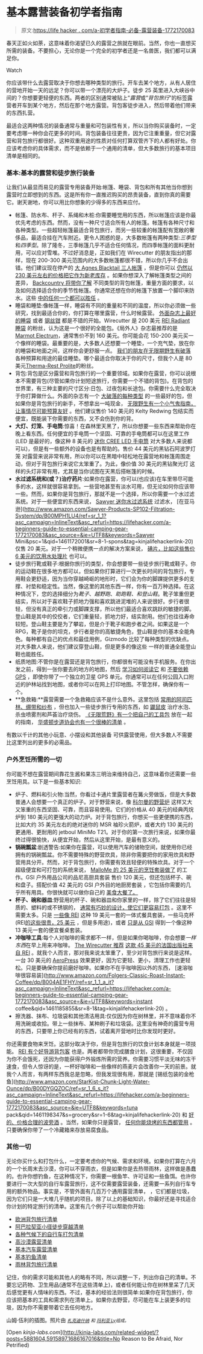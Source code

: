 # 基本露营装备初学者指南

> 原文:[https://life hacker . com/a-初学者指南-必备-露营装备-1772170083](https://lifehacker.com/a-beginners-guide-to-essential-camping-gear-1772170083)

春天正如火如荼，这意味着你渴望已久的露营之旅就在眼前。当然，你也一直想买所需的装备。不要担心，无论你是一个完全的初学者还是一名兽医，我们都可以满足你。

Watch

你应该带什么去露营取决于你想去哪种类型的旅行。开车去某个地方，从有人居住的营地开始一天的远足？你可以带一个漂亮的大炉子。徒步 25 英里进入大峡谷中间的？你想要更轻便的东西。两者的区别通常被贴上“*露营*或“*背包旅行*”的标签露营者开车到某个地方，然后在那个地方露营。背包客徒步进入，然后带着他们带来的东西扎营。

最适合这两种情况的装备通常与重量和可包装性有关，所以当你购买装备时，一定要考虑哪一种你会花更多的时间。背包装备往往更贵，因为它注重重量，但它对露营和背包旅行都很好。这种双重用途的性质对任何打算双管齐下的人都有好处。你应该考虑你的具体需求，而不是依赖于一个通用的清单，但大多数旅行的基本项目清单是相同的。

### 基本:基本的露营和徒步旅行装备

让我们从最显而易见的露营专用装备开始:帐篷、睡袋、背包和所有其他当你想到露营时立即想到的东西。这是所有你一直推迟购买的昂贵装备，直到你真的需要它。谢天谢地，你可以用比你想象的少得多的东西来应付。

*   帐篷、防水布、杆子、系绳和木桩:你需要睡觉用的东西，所以帐篷应该是你最优先考虑的东西。然而，没有一种尺寸适合所有人的帐篷。帐篷有各种尺寸和各种类型。一些超轻帐篷最适合背包旅行，而另一些较重的帐篷配有宽敞的奢侈品，最适合挂在汽车附近。更令人困惑的是，大多数帐篷有两种类型:*三季型*和*四季型*。除了隆冬，三季帐篷几乎不适合任何情况，而四季帐篷的面料更耐用，可以应对雪堆。不过好消息是，正如我们在 Wirecutter 的朋友指出的那样，现在 200-300 美元范围内的大多数帐篷都很不错，所以你几乎不会出错。他们建议现在停产的 [大 Agnes Blacktail 三人帐篷](http://www.amazon.com/gp/product/B00M3PRGNE?asc_campaign=InlineText&asc_refurl=https://lifehacker.com/a-beginners-guide-to-essential-camping-gear-1772170083&asc_source=&tag=kinjalifehackerlink-20) ，但是你可以 [仍然以 230 美元左右的价格把它作为新老库存](http://www.amazon.com/gp/offer-listing/B00M3PRGNE/ref=dp_olp_all_mbc?asc_campaign=InlineText&asc_refurl=https://lifehacker.com/a-beginners-guide-to-essential-camping-gear-1772170083&asc_source=&condition=all&ie=UTF8&tag=kinjalifehackerlink-20) 。如果你想深入了解帐篷类型之间的差异， [Backcountry 将带你了解](http://www.backcountry.com/explore/how-to-choose-a-backpacking-tent) 不同类型的背包帐篷，重量方面的要求，以及如何选择适合你的季节性帐篷。你通常还想在你的帐篷下放置一个脚印来防水。这些 [中的任何一个都可以胜任](https://www.rei.com/c/tent-footprints) 。
*   睡袋和睡垫:像帐篷一样，睡袋有不同的重量和不同的温度，所以你必须做一些研究，找到最适合你的，你打算在哪里露营，什么时候露营。 [外面杂志上最好的睡袋](http://www.outsideonline.com/1974956/best-sleeping-bags-2015) 或者 [钢丝钳](http://thewirecutter.com/reviews/best-sleeping-bags/) 都是不错的开始。Wirecutter 是 200 美元 [REI Radiant 睡袋](https://www.rei.com/product/862474/rei-radiant-sleeping-bag?cm_mmc=aff_AL-_-148854-_-184698-_-NA&avad=184698_fb1e5549&url=http%3A%2F%2Fwww.rei.com%2Fproduct%2F862474%2Frei-radiant-sleeping-bag%3Fcm_mmc%3Daff_AL-_-148854-_-184698-_-NA%26avad%3D184698_fb1e5549&avad=184698_fb1e5549) 的粉丝，认为这是一个很好的全能包。《局外人》杂志最推荐的是[Marmot Electrum](https://marmot.com/products/details/electrum)，通常售价不到 160 美元。你可能会花 150-200 美元买一个像样的睡袋。最重要的是，大多数人还想要一个睡垫，一个充气垫，放在你的睡袋和地面之间，这样你会更舒服一点。 [我们的朋友在无限期野生有破落](http://indefinitelywild.gizmodo.com/the-best-outdoor-sleeping-pads-for-every-camper-1659697249) 各种预算和用途的最佳睡垫。哪个最适合你取决于你的尺寸，但我个人是 80 美元[Therma-Rest Prolite](https://www.rei.com/product/829820/therm-a-rest-prolite-sleeping-pad)的粉丝。
*   背包:背包是区分露营和背包旅行的一个重要领域。如果你在露营，你可以说根本不需要背包(尽管如果你计划短途旅行，你需要一个不错的背包)。在背包的世界里，有三种主要的尺寸区分:日包、过夜包和长途包。你需要什么完全取决于你打算做什么。外面的杂志有一个 [大破落的每种类型](http://www.outsideonline.com/1974976/best-packs-2015) 的一些最好的包，但如果你是背包旅行的新手，不想拿出一吨现金， [无限野生有一个小气鬼指南，让事情尽可能预算友好](http://indefinitelywild.gizmodo.com/a-basic-guide-to-cheap-outdoors-gear-for-broke-adventur-1682102787) 。他们建议售价 140 美元的 Kelty Redwing 包结实而便宜，既能装下你需要的东西，又不会伤到你的背。
*   **大灯、灯笼、手电筒**:惊喜！在森林里天黑了，所以你想要一些东西来帮助你在晚上看东西。任何便宜的手电筒一个坚固、可靠的手电筒都可以在这里工作(LED 是最好的，像这种 8 美元的 [迷你 CREE LED 手电筒](http://www.amazon.com/Adjustable-Flashlight-Batteries-Included-Flashlights/dp/B005FEGYCO/ref=sr_1_1?asc_campaign=InlineText&asc_refurl=https://lifehacker.com/a-beginners-guide-to-essential-camping-gear-1772170083&asc_source=&ie=UTF8&qid=1461196656&s=hardware&sr=1-1&tag=kinjalifehackerlink-20) 对大多数人来说都可以)，但是有一些额外的设备也是有帮助的。售价 44 美元的黑钻石阿波罗灯笼 对露营来说非常有用，所以你可以在黑暗中轻松地在露营地和帐篷周围走动，但对于背包旅行来说它太笨重了。为此，像价值 30 美元的黑钻聚光灯 这样的头灯非常有用，尤其是当你试图在天黑后搭帐篷的时候。
*   **水过滤系统和(或？)治疗药片**:如果你在露营，你可以(也应该)在车里带尽可能多的水，这样就很容易拿到。一些营地甚至有淡水可用，但无论如何你应该带一些。然而，如果你是背包旅行，那就不是一个选择，所以你需要一个水过滤系统。对于一些便宜的东西来说， [Sawyer 迷你水过滤系统](https://sawyer.com/products/sawyer-mini-filter/) 过滤水， [在亚马逊](http://www.amazon.com/Sawyer-Products-SP102-Filtration-System/dp/B00MPH1LU4/ref=sr_1_1?asc_campaign=InlineText&asc_refurl=https://lifehacker.com/a-beginners-guide-to-essential-camping-gear-1772170083&asc_source=&ie=UTF8&keywords=Sawyer Mini&psc=1&qid=1461172001&sr=8-1-spons&tag=kinjalifehackerlink-20) 仅售 20 美元。对于一个稍微便携一点的解决方案来说， [碘片，比如这些售价 6 美元的饮用水处理片](http://www.amazon.com/Potable-Aqua-Water-Treatment-Tablets/dp/B00F5FTG6Y?asc_campaign=InlineText&asc_refurl=https://lifehacker.com/a-beginners-guide-to-essential-camping-gear-1772170083&asc_source=&tag=kinjalifehackerlink-20) 也可以。
*   徒步旅行靴或鞋子:根据你旅行的类型，你会想要带一些徒步旅行靴或鞋子。你的运动鞋在很多地方都可以，但如果你打算进行一次更长时间的背包旅行，专用鞋会更舒适，因为当你穿越崎岖的地形时，它们会为你的脚踝提供更多的支撑、衬垫和稳定性。当然，像这里的其他东西一样，你有一百万种选择。在这种情况下，您的选择细分为*靴子*、*越野跑*、*助跑鞋、*和*登山鞋*。靴子笨重但更结实，所以对于喜欢鞋子抓地力强和喜欢跳进泥堆的人来说很好。步行者很轻，但没有真正的牵引力或脚踝支撑，所以他们最适合喜欢跳跃的敏捷的脚。登山鞋是其中的佼佼者，它们重量轻，抓地力好，结实耐用。他们也往往寿命较短。登山鞋主要是为了攀岩，但是介于靴子和跑步者之间。如果这是一个 RPG，靴子是你的坦克，步行者是你的高敏捷角色，登山鞋是你的基本全能角色。每种都有自己的优点和最佳用例，Gizmodo 比较了每种类型的优缺点。对大多数人来说，他们建议穿登山鞋，但是更多的像这些 一样的普通全能登山鞋也能胜任。
*   纸质地图:不管你是在露营还是背包旅行，你都很有可能没有手机服务。在你出发之前，得到一张你要去的地方的地图，然后 [学习如何阅读它](http://lifehacker.com/how-to-find-your-way-without-a-smartphone-or-gps-1521460896) 和 [不要依赖 GPS](http://lifehacker.com/boost-your-map-skills-for-when-gps-fails-you-5332226) ，即使你带了一个独立的卫星 GPS 单元。你通常可以在任何公园入口附近的护林站找到地图，或者你可以在网上打印地图。不管怎样，确保你有一个。
*   **急救箱:**露营需要一个急救箱应该不是什么意外。这里包括 [常用的阿司匹林、绷带和纱布](https://lifehacker.com/9-kits-you-should-have-in-your-home-to-prepare-you-for-5941374) ，但也加入一些徒步旅行专用的东西，如 [鼹鼠皮](http://www.amazon.com/Dr-Scholls-Moleskin-Padding-Count/dp/B007W9MGLI/ref=sr_1_1_a_it?asc_campaign=InlineText&asc_refurl=https://lifehacker.com/a-beginners-guide-to-essential-camping-gear-1772170083&asc_source=&ie=UTF8&keywords=moleskin&qid=1461173362&sr=8-1&tag=kinjalifehackerlink-20) 治疗水泡、杀虫喷雾剂和芦荟治疗烧伤。 [《无限荒野》有一个把自己的工具包](http://indefinitelywild.gizmodo.com/build-your-own-first-aid-kit-it-might-save-your-life-1579645900) 放在一起的指南， [华盛顿步道协会也有一个很棒的清单](http://www.wta.org/hiking-info/basics/like-your-life-depends-on-it-building-your-first-aid-kit) 。

有数以千计的其他小玩意、小摆设和其他装备 可供露营使用，但大多数人不需要比这里列出的更多的必需品。

### 户外烹饪所需的一切

你可能不想在露营期间靠花生酱和果冻三明治来维持自己，这意味着你还需要一些烹饪用具。以下是一些基本知识:

*   炉子、燃料和引火物:当然，你看过卡通片里露营者在篝火旁做饭，但是大多数普通人会想要一个真正的炉子。对于野营来说，像 [科尔曼的野营炉](https://www.coleman.com/coleman-stovesandgrills-stoves/) 这样又大又笨重的东西坚固、可靠，而且容易使用。它们的价格从 40 美元的经典丙烷炉到 180 美元的更强大的动力炉。对于背包旅行，你想买一些更便携的东西，比如大约 35 美元左右的绝对迷你的 MSR 袖珍火箭炉，或者大约 130 美元的更通用、更耐用的 jetboul MiniMo T21。对于你的第一次旅行来说，如果你最终过得很愉快，从便宜开始，然后从这里开始，是最有意义的。
*   **锅碗瓢盆**:剧透警告:如果你在露营，可以使用汽车的储物空间，就使用你已经拥有的锅碗瓢盆。你不需要特殊的野营炊具，除非你需要把你的家用炊具和野营用具分开。然而，对于背包旅行，你需要有效且轻便的特殊炊具。对于一个超级便宜和可打包的系统来说， [MalloMe 的 25 美元的烹饪套装做了](http://www.amazon.com/Cookware-Backpacking-Outdoors-Equipment-Lightweight/dp/B01743BX1A/ref=sr_1_1?asc_campaign=InlineText&asc_refurl=https://lifehacker.com/a-beginners-guide-to-essential-camping-gear-1772170083&asc_source=&ie=UTF8&qid=1461177515&refinements=p_n_feature_keywords_browse-bin:4807244011&s=outdoor-recreation&sr=1-1&tag=kinjalifehackerlink-20) 的工作。GSI 户外用品公司的品尼高厨具套装 售价 120 美元，但还包括杯子、碗和盘子。搭配价值 42 美元的 GSI 户外目的地厨房套装 ，它包括你需要的几乎所有用具。你很快就可以做你自己的 [美食大餐了。](https://www.rei.com/c/freeze-dried-food)
*   **杯子、碗和器皿**:野营用的杯子、碗和器皿和你家里的一样，除了它们往往是轻质的、塑料的或不锈钢的， [通常有巧妙的设计，使它们更容易打包](http://www.amazon.com/gp/product/B00CHRL2EC/ref=s9_wsim_hd_bw_bEGgV_p468_d18_i3?asc_campaign=InlineText&asc_refurl=https://lifehacker.com/a-beginners-guide-to-essential-camping-gear-1772170083&asc_source=&pf_rd_i=3400731&pf_rd_m=ATVPDKIKX0DER&pf_rd_p=60f3a769-701a-51d1-933a-5eb182320e18&pf_rd_r=1HWXCZ5H2JVKQSP4Q11M&pf_rd_s=merchandised-search-4&pf_rd_t=101&tag=kinjalifehackerlink-20) 。这里不需要太多。只是 [一些像 REI](https://www.rei.com/product/782238/sea-to-summit-alpha-utensil-set) 这种 19 美元一套的一体式餐具套装，一些马克杯(REI[的这些很贵，25 美元](https://www.rei.com/product/892834/yeti-rambler-lowball-mug-10-fl-oz) ，但是多用途)，或者 [只是从 GSI](https://www.rei.com/product/895455/gsi-outdoors-cascadian-1-person-table-set) 得到一个像这种 13 美元一套的便宜餐桌套装。
*   **冲咖啡工具**:每个人对咖啡的需求都不一样，但是如果你喝咖啡，你会想要*一样东西*在早上用来冲咖啡。 [The Wirecutter 推荐](http://thewirecutter.com/reviews/best-coffee-maker-for-camping/) [这款 45 美元的法国出版社来自 REI](https://www.rei.com/product/820424/rei-table-top-french-coffee-press-32-fl-oz) 。就我个人而言，那对我来说太笨重了，至少对背包旅行来说是这样。一台 30 美元的 [AeroPress](http://www.amazon.com/AeroPress-80R08-Coffee-Maker/dp/B000GXZ2GS?asc_campaign=InlineText&asc_refurl=https://lifehacker.com/a-beginners-guide-to-essential-camping-gear-1772170083&asc_source=&tag=kinjalifehackerlink-20) 效果更好，因为它更轻、更小，清理工作也更轻松。只是要确保你提前磨好咖啡。如果你不在乎咖啡因以外的东西， [速溶咖啡很容易装](http://www.amazon.com/Folgers-Classic-Roast-Instant-Coffee/dp/B004AE1FHY/ref=sr_1_1_a_it?asc_campaign=InlineText&asc_refurl=https://lifehacker.com/a-beginners-guide-to-essential-camping-gear-1772170083&asc_source=&ie=UTF8&keywords=instant coffee&qid=1461185855&sr=8-1&tag=kinjalifehackerlink-20) 。
*   擦洗器、抹布、垃圾袋和其他清洁用具:仅仅因为你在树林里，并不意味着你不用洗碗或收拾。带上一些抹布、某种刷子和垃圾袋。这里没有神奇的露营专用的东西，只要带上你已经有的东西，试着离开营地时比你发现时更好。

你还需要食物来烹饪。这部分取决于你，但是背包旅行的饮食计划本身就是一项技能。 [REI 有个好导游](https://www.rei.com/learn/expert-advice/planning-menu.html)[背包客](http://www.backpacker.com/skills/beginner/fast-food-a-backpacker-s-guide-to-grocery/) 也是。两者都带你完成膳食计划，这很重要，不仅因为你不会饿死，还因为你能获得户外锻炼所需的营养。你需要习惯平淡无味的冻干速食，但令人惊讶的是，一杯好咖啡和一些像样的燕麦片会改善你一天的前景。就我个人而言，有两样东西我总是忽略，但我发现很有用，那就是 [锡纸包装的金枪鱼](http://www.amazon.com/StarKist-Chunk-Light-Water-Ounce/dp/B00DYGQZOC/ref=sr_1_6_s_it?asc_campaign=InlineText&asc_refurl=https://lifehacker.com/a-beginners-guide-to-essential-camping-gear-1772170083&asc_source=&ie=UTF8&keywords=tuna pack&qid=1461198347&s=grocery&sr=1-6&tag=kinjalifehackerlink-20) 和 [好的、价格合理的波旁酒](http://www.bevmo.com/elijah-craig-12-year-old-bourbon--750-ml-.html) 。当然，如果你只是露营， [任何你能烧烤的东西都管用](http://lifehacker.com/how-to-become-the-ultimate-grill-master-392818#_ga=1.63638439.968941705.1436971740) 。只要确保你带了一个冷藏箱来存放易腐食品。

### 其他一切

无论你买什么和打包什么，一定要考虑你的气候、需求和环境。如果你打算在六月的一个长周末去沙漠，你可以不穿雨衣，但是如果你是去热带雨林，这样做是愚蠢的。也许你想钓鱼，在这种情况下，你需要一根鱼竿、许可证和一些鱼饵。也许你要进行一次大型的自行车露营旅行，这不仅需要露营装备，还需要一系列自行车专用的额外物品。事实是，不管外面有几百万个通用露营清单， ，它们都是垃圾，因为它们只是一大堆几乎随机的项目。除了以上的基础知识，你最好还是寻找适合你计划的特定旅行的清单。这里有几个例子可以帮助你开始:

*   [欧洲背包旅行清单](http://thesavvybackpacker.com/backpacking-europe-packing-list/)
*   [阿巴拉契亚小径徒步穿越清单](http://www.backpacker.com/trips/virginia/appalachian-trail-thru-hike-gear-list/)
*   [各种气候下的自行车打包清单](http://yonderjournal.com/iron-pass/lord-nerd-beta-iron-pass/)
*   [高沙漠露营清单](http://bcn.boulder.co.us/environment/cacv/cacvcamp.htm)
*   [基本汽车露营清单](http://www.theactivetimes.com/car-camping-checklist-everything-you-need-your-long-weekend-getaway)
*   [基本钓鱼清单](http://myfwc.com/media/2711488/Saltwater-Fishing-Checklist.pdf)
*   [雨林背包旅行清单](http://gobackpacking.com/packing-list-amazon-jungle/)

记住，你的需求可能和其他人的略有不同，所以调整一下，列出你自己的清单。不要忘记药物、卫生用品(通常不在这些清单上)，或者任何能让你在树林里呆了几天后感觉更有人情味的东西。不过，基本的经验法则很简单:如果你在背包旅行，你应该把基本的工具和需求列在清单上。如果你去野营，尽可能在车上装更多的垃圾，因为你不需要带着它去任何地方。

山姆·伍利的插图。照片由 [<small>*札克迪什纳*</small>](https://www.flickr.com/photos/zachd1_618/14772023122/in/photolist-ovmtPQ-g7Mh4a-kC7W9r-9t6zCh-5rKfV8-8Mscgr-egE5Ti-9JDvk4-g8VNRH-arrKmH-g8WLxa-7GDW1S-g8VKVd-8KJDK6-79ptUw-71KgBd-ijavvV-71KgYh-Pd7mK-71Ff92-71KfDq-71Ffde-71Fgba-71Kg1S-71KfWy-oMWdLu-9KakVy-71Kgs1-71KfQd-71FgiM-71Kh4S-58S8x-8xDm8m-71FfGa-71FfXF-71Ffk8-71KgjU-5iPNv-ntKKFr-9D7U2b-8AZHZp-qzae2J-8UdUeT-PYDqW-bCwYQt-onHR6k-ddZrcz-gFgXfS-7sLZ87-7EuejF) <small>*和*</small> [<small>*玛利亚 Ly*</small>](https://www.flickr.com/photos/mariachily/2528809400/in/photolist-4RsNW5-ayPZm6-d7U1uG-5KyGLR-pbcS1N-a1aqhf-54A9ib-cCwZY1-pnN1Q-d5buob-3Nqnj-38i6QA-eNBZ2u-52pPRY-5KyrGB-cCx3y3-cCwXTN-6K3vgr-cCwXFW-3kEY9-3kEYi-iLANWc-cCwZzQ-d7TYZJ-N13yQ-cCwWXG-paYbDX-paYbxz-4MMVwA-afdXqf-3yqAz9-hmGcQb-6t7u7s-6h85hp-bqZ9Hm-8vGnwi-6NHYv3-8zWWeo-mcw4yF-22BbHU-3G1tF-CmG32a-D9vDxq-DgLiLd-DgLjXw-CRXPbb-rBo4FG-a4gAEG-4ToHg8-KpD6i)<small>*组成。*</small>

[Open *kinja-labs.com*](http://kinja-labs.com/related-widget/?posts=5881604,5915897,1686167016&title=No Reason to Be Afraid, Nor Petrified)